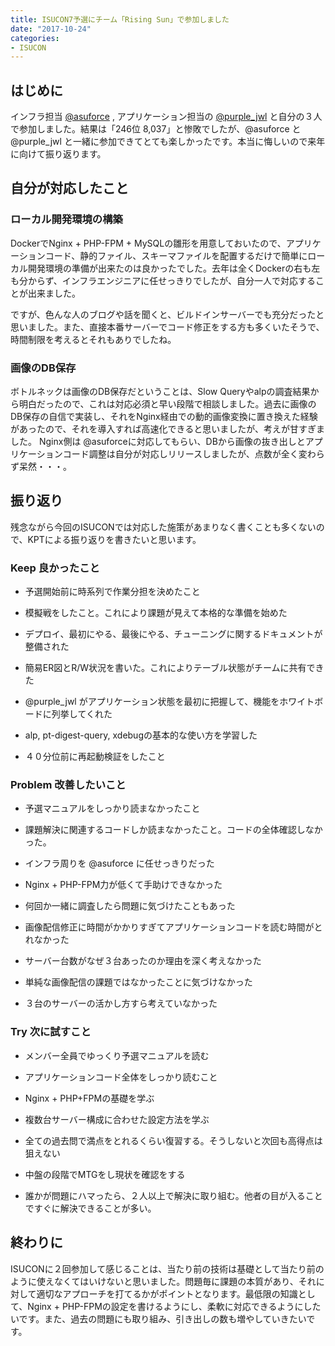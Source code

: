 ```yaml
---
title: ISUCON7予選にチーム「Rising Sun」で参加しました
date: "2017-10-24"
categories: 
- ISUCON
---
```


## はじめに


インフラ担当
[@asuforce](https://twitter.com/asuforce) , アプリケーション担当の
[@purple_jwl](https://twitter.com/purple_jwl) と自分の３人で参加しました。結果は「246位 8,037」と惨敗でしたが、@asuforce と @purple_jwl と一緒に参加できてとても楽しかったです。本当に悔しいので来年に向けて振り返ります。


## 自分が対応したこと



### ローカル開発環境の構築


DockerでNginx + PHP-FPM + MySQLの雛形を用意しておいたので、アプリケーションコード、静的ファイル、スキーマファイルを配置するだけで簡単にローカル開発環境の準備が出来たのは良かったでした。去年は全くDockerの右も左も分からず、インフラエンジニアに任せっきりでしたが、自分一人で対応することが出来ました。

ですが、色んな人のブログや話を聞くと、ビルドインサーバーでも充分だったと思いました。また、直接本番サーバーでコード修正をする方も多くいたそうで、時間制限を考えるとそれもありでしたね。


### 画像のDB保存


ボトルネックは画像のDB保存だということは、Slow Queryやalpの調査結果から明白だったので、これは対応必須と早い段階で相談しました。過去に画像のDB保存の自信で実装し、それをNginx経由での動的画像変換に置き換えた経験があったので、それを導入すれば高速化できると思いましたが、考えが甘すぎました。
Nginx側は @asuforceに対応してもらい、DBから画像の抜き出しとアプリケーションコード調整は自分が対応しリリースしましたが、点数が全く変わらず呆然・・・。


## 振り返り


残念ながら今回のISUCONでは対応した施策があまりなく書くことも多くないので、KPTによる振り返りを書きたいと思います。


### Keep 良かったこと



*  予選開始前に時系列で作業分担を決めたこと


*  模擬戦をしたこと。これにより課題が見えて本格的な準備を始めた


*  デプロイ、最初にやる、最後にやる、チューニングに関するドキュメントが整備された


*  簡易ER図とR/W状況を書いた。これによりテーブル状態がチームに共有できた


*  @purple_jwl がアプリケーション状態を最初に把握して、機能をホワイトボードに列挙してくれた


*  alp, pt-digest-query, xdebugの基本的な使い方を学習した


*  ４０分位前に再起動検証をしたこと


### Problem 改善したいこと



*  予選マニュアルをしっかり読まなかったこと


*  課題解決に関連するコードしか読まなかったこと。コードの全体確認しなかった。


*  インフラ周りを @asuforce に任せっきりだった


*  Nginx + PHP-FPM力が低くて手助けできなかった


*  何回か一緒に調査したら問題に気づけたこともあった


*  画像配信修正に時間がかかりすぎてアプリケーションコードを読む時間がとれなかった


*  サーバー台数がなぜ３台あったのか理由を深く考えなかった


*  単純な画像配信の課題ではなかったことに気づけなかった


*  ３台のサーバーの活かし方すら考えていなかった


### Try 次に試すこと



*  メンバー全員でゆっくり予選マニュアルを読む


*  アプリケーションコード全体をしっかり読むこと


*  Nginx + PHP+FPMの基礎を学ぶ


*  複数台サーバー構成に合わせた設定方法を学ぶ


*  全ての過去問で満点をとれるくらい復習する。そうしないと次回も高得点は狙えない


*  中盤の段階でMTGをし現状を確認をする


*  誰かが問題にハマったら、２人以上で解決に取り組む。他者の目が入ることですぐに解決できることが多い。


## 終わりに


ISUCONに２回参加して感じることは、当たり前の技術は基礎として当たり前のように使えなくてはいけないと思いました。問題毎に課題の本質があり、それに対して適切なアプローチを打てるかがポイントとなります。最低限の知識として、Nginx + PHP-FPMの設定を書けるようにし、柔軟に対応できるようにしたいです。また、過去の問題にも取り組み、引き出しの数も増やしていきたいです。